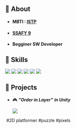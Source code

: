 ## :avocado: About

</div>

* #### MBTI  : [ISTP](https://www.16personalities.com/ko/%EC%84%B1%EA%B2%A9%EC%9C%A0%ED%98%95-istp)

* #### [SSAFY 9](https://www.ssafy.com) 

* #### Begginer SW Developer



## :kiwi_fruit: Skills



<img src="https://img.shields.io/badge/Python-3776AB?style=for-the-badge&logo=Python&logoColor=f5dd42"/> <img src="https://img.shields.io/badge/JavaScript-F7DF1E?style=for-the-badge&logo=JavaScript&logoColor=1c1c1c"/> <img src="https://img.shields.io/badge/Unity-afb0a5?style=for-the-badge&logo=Unity&logoColor=FFFFFF"/> <img src="https://img.shields.io/badge/C++-00599C?style=for-the-badge&logo=cplusplus&logoColor=ffffff"/> <img src="https://img.shields.io/badge/GitHub-181717?style=for-the-badge&logo=GitHub&logoColor=white"/> <img src="https://img.shields.io/badge/Aseprite-81f7d2?style=for-the-badge&logo=Aseprite&logoColor=000000"/>



</div>



## :pear: Projects

* :video_game: ***"Order in Layer"***  ***in Unity***

  ![](https://i.ibb.co/tpwN9W2/something.jpg)

​			#2D platformer #puzzle #pixels


